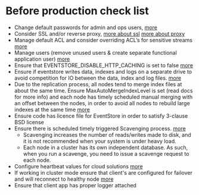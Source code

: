 # Before production check list

- Change default passwords for admin and ops users, [more](/v5/server/admin-ui.md#users)
- Consider SSL and/or reverse proxy, [more about ssl](/v5/server/setting-up-ssl.md) [more about proxy](/v5/server/setting-up-varnish-in-linux.md)
- Manage default ACL and consider overriding ACL’s for sensitive streams [more](/v5/server/users-and-access-control-lists.md)
- Manage users (remove unused users & create separate functional application user) [more](/v5/server/users-and-access-control-lists.md)
- Ensure that EVENTSTORE_DISABLE_HTTP_CACHING is set to false [more](/v5/server/caching.md)
- Ensure if eventstore writes data, indexes and logs on a separate drive to avoid competition for IO between the data, index and log files. [more](/v5/server/indexing.md)
- Due to the replication process, all nodes tend to merge index files at about the same time. Ensure MaxAutoMergeIndexLevel is set (read docs for more info) and each node has timely scheduled manual merging with an offset between the nodes, in order to avoid all nodes to rebuild large indexes at the same time [more](/v5/server/indexing.md)
- Ensure code has licence file for EventStore in order to satisfy 3-clause BSD license
- Ensure there is scheduled timely triggered Scavenging process. [more](/v5/server/scavenging.md)
  - Scavenging increases the number of reads/writes made to disk, and it is not recommended when your system is under heavy load.
  - Each node in a cluster has its own independent database. As such, when you run a scavenge, you need to issue a scavenge request to each node. 
- Configure heartbeat values for cloud solutions [more](/v5/server/ports-and-networking.md#heartbeat-timeouts)
- If working in cluster mode ensure that client's are configured for failover and will reconnect to healthy node [more](/v5/server/cluster-without-manager-nodes.md#native-tcp-clients)
- Ensure that client app has proper logger attached